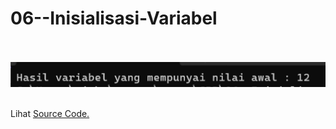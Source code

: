 # 06--Inisialisasi-Variabel <br><br>
<img src="https://github.com/RizkyKhapidsyah/06--Inisialisasi-Variabel/blob/master/Hasil/SC.png"><br><br>

Lihat <a href="https://github.com/RizkyKhapidsyah/06--Inisialisasi-Variabel/blob/master/SourceCode.cpp">Source Code.</a>
